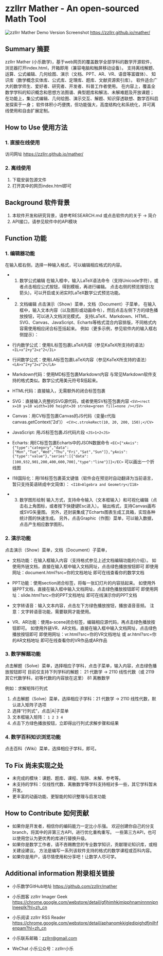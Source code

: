 # zzllrr Mather - An open-sourced Math Tool

![zzllrr Mather Demo Version Screenshot](https://github.com/zzllrr/mather/blob/master/img/zzllrr-mather-demo.jpg)
<https://zzllrr.github.io/mather/>

## Summary 摘要

zzllrr Mather (小乐数学)，基于web网页的覆盖数学全部学科的数学开源软件，
浏览器打开index.html，开箱即用（兼容电脑和触屏移动设备）。
支持离线解题、运算、公式编辑、几何绘图、演示（文档、PPT、AR、VR、语音等富媒体）、
知识库（数学概念实体库、公式库、定理库、题库、文献资源索引库）。
软件适合广大的数学师生、爱好者、研究者、开发者、科普工作者使用。
在内容上，覆盖全数学学科的知识概念和思想方法图谱、典型题库和解法、未解难题及开放课题；
在功能上，集公式编辑、几何绘图、演示交互、解题、知识穿透联想、数学百科启发探索于一身；
软件体积小巧便携，但功能强大，高度结构化和系统化，并可离线使用和自由扩展定制。

## How to Use 使用方法
### 1. 直接在线使用
访问网址 https://zzllrr.github.io/mather/

### 2. 离线使用
1. 下载安装包源文件
2. 打开其中的网页index.html即可

## Background 软件背景
1. 本软件开发和研究背景，请参考RESEARCH.md 或点击软件内的关于 -> 简介
2. API接口，请参见软件中的API模块

## Function 功能
### 1. 编辑器功能
在输入框右侧，选择一种输入格式，可以编辑相应格式的内容。

- 1. 数学公式编辑
在输入框中，输入LaTeX语法命令（支持Unicode字符），或者点击相应公式按钮，得到模板，再进行编辑。
点击右侧的预览按钮(左箭头)，可以开启或关闭实时LaTeX数学公式预览功能。
- 2. 文档编辑
点击演示（Show）菜单，文档（Document）子菜单，
在输入框中，输入文本内容（以及图形或动画命令），然后点击左侧下方的绿色播放按钮，可以进入文档浏览模式。
支持LaTeX、Markdown、HTML、SVG、Canvas、JavaScript、Echarts等格式混合内容排版，不同格式内容需使用相应闭合标签括起来。
例如（更多示例，参见软件内的输入框右侧提示）：
- 行内数学公式：使用IL标签包裹LaTeX内容（参见KaTeX所支持的语法）
``` <IL>x^2+y^2=z^2</IL>```

- 行间数学公式：使用LA标签包裹LaTeX内容（参见KaTeX所支持的语法）
``` <LA>x^2+y^2=z^2</LA>```

- Markdown代码：使用MD标签包裹Markdown内容
与常见Markdown软件支持的格式类似。数学公式用美元符号$括起来。

- HTML代码：直接输入，无需额外的闭合标签包裹

- SVG：直接输入完整的SVG源代码，或者使用SV标签包裹内容
```<SV><rect x=10 y=10 width=100 height=30 stroke=green fill=none /></SV> ```

- Canvas：用CV标签包裹Canvas的JS代码（变量c代指canvas.getContext('2d')）
```<CV>c.strokeRect(10, 20, 200, 150);</CV>```

- JavaScript: 用JS标签包裹JS代码片段
```<JS>1+2<JS>```

- Echarts: 用EC标签包裹Echarts中的JSON数据命令
```<EC>{"xAxis":{"type":"category","data":["Mon","Tue","Wed","Thu","Fri","Sat","Sun"]},"yAxis":{"type":"value"},"series":[{"data":[100,932,901,200,400,600,700],"type":"line"}]}</EC>```
可以画出一个折线图

- I18国际化：用I18标签包裹英文键值（软件会在预览时自动翻译为当前语言，暂只支持英语转成中文简体）：
```<I18>Algebra and Geometry</I18>```


- 3. 数学图形绘制
输入方式，支持命令输入（文本框输入）和可视化编辑（点击右上角图标，或者按下快捷键Esc进入）。
输出格式，支持Canvas画布或SVG矢量图。
另外，还封装集成了Echarts图表生成工具箱，实现各种统计图的快速生成。
另外，点击Graphic（作图）菜单，可以输入数据，点击产生相应数学图形。

### 2. 演示功能
点击演示（Show）菜单，文档（Document）子菜单，

- 文档功能：在输入框输入内容（支持格式参见上述文档编辑功能的介绍）。
如使用外链文档，直接在输入框中输入文档网址，点击绿色播放按钮即可
即使用网址：document.html?src=你的文档地址
即可在线查看你的数学文档

- PPT功能：使用section闭合标签，将每一张幻灯片的内容括起来。
如使用外链PPT文档，直接在输入框中输入文档网址，点击绿色播放按钮即可
即使用网址：slide.html?src=你的PPT文档地址
即可在线演示你的PPT文档

- 文字转语音：输入文本内容，点击左下方绿色播放按钮，播放语音音频。
注意：文字转语音功能，需要联网才能使用。

- VR、AR功能：使用a-scene闭合标签，编辑相应源代码，再点击绿色播放按钮即可。
如使用外链VR、AR文档，直接在输入框中输入文档网址，点击绿色播放按钮即可
即使用网址：vr.html?src=你的VR文档地址 或 ar.html?src=你的AR文档地址 
即可在线查看你的VR作品或AR作品


### 3. 数学解题功能

点击解题（Solve）菜单，选择相应子学科，点击子菜单，输入内容，点击绿色播放按钮即可
目前仅支持下列学科的解题：
21 代数学 -> 2110 线性代数（或 2119 其它代数学科，初等代数的内容放在这里）
81 离散数学

例如：求解矩阵行列式
1. 点击解题（Solve）菜单，选择相应子学科：21 代数学 -> 2110 线性代数，默认进入矩阵子选项
2. 选择“行列式”，点击|A|子菜单
3. 文本框输入矩阵： ```1 2 3 4```
4. 点击下方绿色播放按钮，立即得出行列式求解步骤和结果

### 4. 数学百科知识浏览功能
点击百科（Wiki）菜单，选择相应子学科，即可。

## To Fix 尚未实现之处
- 未完成的模块：课题、题库、课程、陷阱、未解、参考等。
- 未支持的学科：仅线性代数、离散数学等学科支持相对多一些，其它学科暂未开发。
- 更丰富的动画功能、更智能的知识整理与启发功能



## How to Contribute 如何贡献
- 如果你是开发者，相信你的编码能力一定比小乐强。
欢迎创建你自己的分支branch，将其中的非第三方API，进行优化重构重写。
一些第三方API，也可以使用您认为更优秀的库进行替换升级。
- 如果你是数学工作者，请不吝赐教您的专业数学知识，贡献理论知识库，或相关建设建议。
方法是编写一系列该软件支持的格式的数学课程或百科内容。
- 如果你是用户，请尽情使用和分享吧！让数学人尽可学。

## Additional information	附录相关链接

* 小乐数学GitHub地址
https://github.com/zzllrr/mather

* 小乐图客 zzllrr Imager Geek
https://chrome.google.com/webstore/detail/gfjhimhkjmipphnaminnnnjpnlneeplk?hl=zh_cn

* 小乐阅读 zzllrr RSS Reader
https://chrome.google.com/webstore/detail/aphanomkkjgledipighdfjnilhfenpam?hl=zh_cn

* 小乐联系邮箱：zzllrr@gmail.com

* WeChat 小乐公众号：zzllrr小乐
